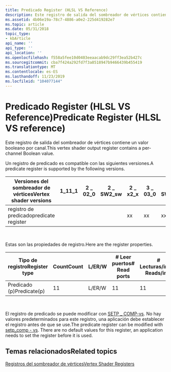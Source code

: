 ```yaml
---
title: Predicado Register (HLSL VS Reference)
description: Este registro de salida del sombreador de vértices contiene un valor booleano por canal.
ms.assetid: 4b06e19a-78c7-4886-a0e2-225d419282e7
ms.topic: article
ms.date: 05/31/2018
topic_type:
- kbArticle
api_name: ''
api_type: ''
api_location: ''
ms.openlocfilehash: f558a5fee10d0403eeaacab9dc29ff3ea52b427c
ms.sourcegitcommit: cba7f424a292fd7f3a8518947b9466439b455419
ms.translationtype: MT
ms.contentlocale: es-ES
ms.lasthandoff: 11/23/2019
ms.locfileid: "104077144"
---
```

# <a name="predicate-register-hlsl-vs-reference"></a><span data-ttu-id="c72e5-103">Predicado Register (HLSL VS Reference)</span><span class="sxs-lookup"><span data-stu-id="c72e5-103">Predicate Register (HLSL VS reference)</span></span>

<span data-ttu-id="c72e5-104">Este registro de salida del sombreador de vértices contiene un valor booleano por canal.</span><span class="sxs-lookup"><span data-stu-id="c72e5-104">This vertex shader output register contains a per-channel Boolean value.</span></span>

<span data-ttu-id="c72e5-105">Un registro de predicado es compatible con las siguientes versiones.</span><span class="sxs-lookup"><span data-stu-id="c72e5-105">A predicate register is supported by the following versions.</span></span>



| <span data-ttu-id="c72e5-106">Versiones del sombreador de vértices</span><span class="sxs-lookup"><span data-stu-id="c72e5-106">Vertex shader versions</span></span> | <span data-ttu-id="c72e5-107">1\_1</span><span class="sxs-lookup"><span data-stu-id="c72e5-107">1\_1</span></span> | <span data-ttu-id="c72e5-108">2 \_ 0</span><span class="sxs-lookup"><span data-stu-id="c72e5-108">2\_0</span></span> | <span data-ttu-id="c72e5-109">2 \_ SW</span><span class="sxs-lookup"><span data-stu-id="c72e5-109">2\_sw</span></span> | <span data-ttu-id="c72e5-110">2 \_ x</span><span class="sxs-lookup"><span data-stu-id="c72e5-110">2\_x</span></span> | <span data-ttu-id="c72e5-111">3 \_ 0</span><span class="sxs-lookup"><span data-stu-id="c72e5-111">3\_0</span></span> | <span data-ttu-id="c72e5-112">3 \_ SW</span><span class="sxs-lookup"><span data-stu-id="c72e5-112">3\_sw</span></span> |
|------------------------|------|------|-------|------|------|-------|
| <span data-ttu-id="c72e5-113">registro de predicado</span><span class="sxs-lookup"><span data-stu-id="c72e5-113">predicate register</span></span>     |      |      |       | <span data-ttu-id="c72e5-114">x</span><span class="sxs-lookup"><span data-stu-id="c72e5-114">x</span></span>    | <span data-ttu-id="c72e5-115">x</span><span class="sxs-lookup"><span data-stu-id="c72e5-115">x</span></span>    | <span data-ttu-id="c72e5-116">x</span><span class="sxs-lookup"><span data-stu-id="c72e5-116">x</span></span>     |



 

<span data-ttu-id="c72e5-117">Estas son las propiedades de registro.</span><span class="sxs-lookup"><span data-stu-id="c72e5-117">Here are the register properties.</span></span>



| <span data-ttu-id="c72e5-118">Tipo de registro</span><span class="sxs-lookup"><span data-stu-id="c72e5-118">Register type</span></span> | <span data-ttu-id="c72e5-119">Count</span><span class="sxs-lookup"><span data-stu-id="c72e5-119">Count</span></span> | <span data-ttu-id="c72e5-120">L/E</span><span class="sxs-lookup"><span data-stu-id="c72e5-120">R/W</span></span> | <span data-ttu-id="c72e5-121">\# Leer puertos</span><span class="sxs-lookup"><span data-stu-id="c72e5-121">\# Read ports</span></span> | <span data-ttu-id="c72e5-122">\# Lecturas/inst.</span><span class="sxs-lookup"><span data-stu-id="c72e5-122">\# Reads/inst</span></span> | <span data-ttu-id="c72e5-123">Dimensión</span><span class="sxs-lookup"><span data-stu-id="c72e5-123">Dimension</span></span> | <span data-ttu-id="c72e5-124">RelAddr</span><span class="sxs-lookup"><span data-stu-id="c72e5-124">RelAddr</span></span> | <span data-ttu-id="c72e5-125">Valores predeterminados</span><span class="sxs-lookup"><span data-stu-id="c72e5-125">Defaults</span></span> | <span data-ttu-id="c72e5-126">Requiere DCL</span><span class="sxs-lookup"><span data-stu-id="c72e5-126">Requires DCL</span></span> |
|---------------|-------|-----|---------------|---------------|-----------|---------|----------|--------------|
| <span data-ttu-id="c72e5-127">Predicado (p)</span><span class="sxs-lookup"><span data-stu-id="c72e5-127">Predicate(p)</span></span>  | <span data-ttu-id="c72e5-128">1</span><span class="sxs-lookup"><span data-stu-id="c72e5-128">1</span></span>     | <span data-ttu-id="c72e5-129">L/E</span><span class="sxs-lookup"><span data-stu-id="c72e5-129">R/W</span></span> | <span data-ttu-id="c72e5-130">1</span><span class="sxs-lookup"><span data-stu-id="c72e5-130">1</span></span>             | <span data-ttu-id="c72e5-131">1</span><span class="sxs-lookup"><span data-stu-id="c72e5-131">1</span></span>             | <span data-ttu-id="c72e5-132">4</span><span class="sxs-lookup"><span data-stu-id="c72e5-132">4</span></span>         | <span data-ttu-id="c72e5-133">N/D</span><span class="sxs-lookup"><span data-stu-id="c72e5-133">N/A</span></span>     | <span data-ttu-id="c72e5-134">None</span><span class="sxs-lookup"><span data-stu-id="c72e5-134">None</span></span>     | <span data-ttu-id="c72e5-135">N</span><span class="sxs-lookup"><span data-stu-id="c72e5-135">N</span></span>            |



 

<span data-ttu-id="c72e5-136">El registro de predicado se puede modificar con [SETP \_ COMP-vs](setp-comp---vs.md). No hay valores predeterminados para este registro, una aplicación debe establecer el registro antes de que se use.</span><span class="sxs-lookup"><span data-stu-id="c72e5-136">The predicate register can be modified with [setp\_comp - vs](setp-comp---vs.md). There are no default values for this register, an application needs to set the register before it is used.</span></span>

## <a name="related-topics"></a><span data-ttu-id="c72e5-137">Temas relacionados</span><span class="sxs-lookup"><span data-stu-id="c72e5-137">Related topics</span></span>

<dl> <dt>

[<span data-ttu-id="c72e5-138">Registros del sombreador de vértices</span><span class="sxs-lookup"><span data-stu-id="c72e5-138">Vertex Shader Registers</span></span>](dx9-graphics-reference-asm-vs-registers.md)
</dt> </dl>

 

 




